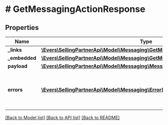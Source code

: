 # # GetMessagingActionResponse

## Properties

Name | Type | Description | Notes
------------ | ------------- | ------------- | -------------
**_links** | [**\Evers\SellingPartnerApi\Model\Messaging\GetMessagingActionResponseLinks**](GetMessagingActionResponseLinks.md) |  | [optional]
**_embedded** | [**\Evers\SellingPartnerApi\Model\Messaging\GetMessagingActionResponseEmbedded**](GetMessagingActionResponseEmbedded.md) |  | [optional]
**payload** | [**\Evers\SellingPartnerApi\Model\Messaging\MessagingAction**](MessagingAction.md) |  | [optional]
**errors** | [**\Evers\SellingPartnerApi\Model\Messaging\Error[]**](Error.md) | A list of error responses returned when a request is unsuccessful. | [optional]

[[Back to Model list]](../../README.md#models) [[Back to API list]](../../README.md#endpoints) [[Back to README]](../../README.md)
